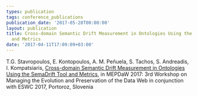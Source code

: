 ```yaml
---
types: publication
tags: conference_publications
publication_date: '2017-05-28T00:00:00'
layout: publication
title: Cross-domain Semantic Drift Measurement in Ontologies Using the SemaDrift Tool
  and Metrics
date: '2017-04-11T17:09:09+03:00'
---
```

<p>T.G. Stavropoulos, E. Kontopoulos, A. M. Peñuela, S. Tachos, S. Andreadis, I. Kompatsiaris, <a href="http://ceur-ws.org/Vol-1824/mepdaw_paper_5.pdf">Cross-domain Semantic Drift Measurement in Ontologies Using the SemaDrift Tool and Metrics</a>, in MEPDaW 2017: 3rd Workshop on Managing the Evolution and Preservation of the Data Web in conjunction with ESWC 2017, Portoroz, Slovenia</p>
